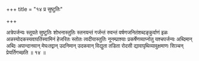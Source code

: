 +++
title = "१४ प्र सुष्टुतिः"

+++

अत्रेपर्जन्यः स्तूयते सुष्टुतिः शोभनास्तुतिः स्तनयन्तं गर्जन्तं रुवन्तं वर्षणजनितंशब्दङ्कुर्वाणं इळः अन्नस्योदकस्यवापतिंस्वामिनं हेजरितः स्तोतः त्वदीयास्तुतिः नूनम्प्राश्याः प्रकर्षेणव्याप्नोतु यश्चपर्जन्यः अब्दिमान् अब्दिः अपान्दानवान् मेघःतद्वान् उदनिमान् उदकवान् विद्युता तडिता रोदसी द्यावापृथिव्यावुक्षमाणः सिञ्चन् प्रेयर्तिगच्छति ॥ १४ ॥